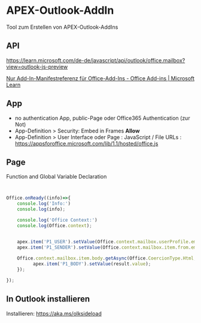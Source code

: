 # APEX-Outlook-AddIn
Tool zum Erstellen von APEX-Outlook-AddIns

## API

https://learn.microsoft.com/de-de/javascript/api/outlook/office.mailbox?view=outlook-js-preview

[Nur Add-In-Manifestreferenz für Office-Add-Ins - Office Add-ins | Microsoft Learn](https://learn.microsoft.com/de-de/javascript/api/manifest?view=outlook-js-preview)





## App

* no authentication App, public-Page oder Office365 Authentication (zur Not)
* App-Definition > Security: Embed in Frames **Allow**
* App-Definition > User Interface oder Page : JavaScript / File URLs : https://appsforoffice.microsoft.com/lib/1.1/hosted/office.js





## Page

Function and Global Variable Declaration

```javascript


Office.onReady((info)=>{
    console.log('Info:')
    console.log(info);

    console.log('Office Context:')
    console.log(Office.context);


    apex.item('P1_USER').setValue(Office.context.mailbox.userProfile.emailAddress);
    apex.item('P1_SENDER').setValue(Office.context.mailbox.item.from.emailAddress);
    
    Office.context.mailbox.item.body.getAsync(Office.CoercionType.Html,(result)=>{
	      apex.item('P1_BODY').setValue(result.value);
    });

});
```



## In Outlook installieren

Installieren: https://aka.ms/olksideload
